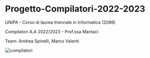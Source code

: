 # Progetto-Compilatori-2022-2023
UNIPA - Corso di laurea triennale in Informatica (2086)

Compilatori A.A 2022/2023 - Prof.ssa Mantaci

Team: Andrea Spinelli, Marco Valenti

![compilatori](https://github.com/ArgonautAstra/Progetto-Compilatori/assets/78497325/5ddfc061-882d-482a-829f-4539ff256c2e)

